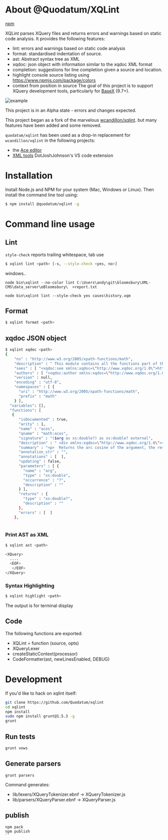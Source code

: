 # About @Quodatum/XQLint 
[npm](https://www.npmjs.com/package/@quodatum/xqlint)

XQLint parses XQuery  files and returns errors and warnings based on static code analysis. It provides the following features:
* lint: errors and warnings based on static code analysis
* format:  standardised indentation of source.
* ast:   Abstract syntax tree as XML
* xqdoc: json object with information similar to the xqdoc XML format
* completion: suggestions for line completion given a source and location. 
* highlight console source listing using https://www.npmjs.com/package/colors
* context from position in source
 The goal of this project is to support XQuery development tools, particularly for [BaseX](https:basex.org) (9.7+).

![example](https://i.imgur.com/NZFnzZ5.png)

This project is in an Alpha state - errors and changes expected.

This project began as a fork of the marvelous [wcandillon/xqlint](https://github.com/wcandillon/xqlint).
but many features have been added and some removed.

 `quodatum/xqlint` has been used as a drop-in replacement for `wcandillon/xqlint` in the following projects:

* the [Ace editor](https://github.com/ajaxorg/ace) 
* [XML tools](https://github.com/DotJoshJohnson/vscode-xml) DotJoshJohnson's VS code extension 

# Installation

Install Node.js and NPM for your system (Mac, Windows or Linux). Then install the command line tool using:

```bash
$ npm install @quodatum/xqlint -g
```
# Command line usage
## Lint

`style-check` reports trailing whitespace, tab use
```bash
$ xqlint lint <path> [-s, --style-check <yes, no>]
```

windows..
```
node bin\xqlint --no-color lint C:\Users\andy\git\bloomsbury\XML-CMS\data_server\eBloomsbury\  >report.txt

node bin\xqlint lint --style-check yes cases\history.xqm 
```

## Format

```bash
$ xqlint format <path>
```

## xqdoc JSON object

```bash
$ xqlint xqdoc <path>
{
    "ns" : "http://www.w3.org/2005/xpath-functions/math", 
    "description" : " This module contains all the functions part of the\n W3C XPath and XQuery Functions and Operators 3.0\n section \"4.7 Trigonometric and exponential functions\".\n", 
    "sees" : [ "<xqdoc:see xmlns:xqdoc=\"http://www.xqdoc.org/1.0\">http://www.w3.org/TR/xpath-functions-30/#trigonometry</xqdoc:see>" ], 
    "authors" : [ "<xqdoc:author xmlns:xqdoc=\"http://www.xqdoc.org/1.0\">www.w3c.org</xqdoc:author>" ], 
    "version" : null, 
    "encoding" : "utf-8", 
    "namespaces" : [ {
      "uri" : "http://www.w3.org/2005/xpath-functions/math", 
      "prefix" : "math"
    } ], 
  "variables": [],
  "functions": [
   {
      "isDocumented" : true, 
      "arity" : 1, 
      "name" : "acos", 
      "qname" : "math:acos", 
      "signature" : "($arg as xs:double?) as xs:double? external", 
      "description" : " <div xmlns:xqdoc=\"http://www.xqdoc.org/1.0\"><p xmlns:e=\"http://www.w3.org/1999/XSL/Spec/ElementSyntax\">Returns the arc cosine of the argument, the result being in the range zero to\n                +<var>œÄ</var> radians.</p><p xmlns:e=\"http://www.w3.org/1999/XSL/Spec/ElementSyntax\"><example role=\"signature\"><proto name=\"acos\" return-type=\"xs:double?\" isOp=\"no\" prefix=\"math\" returnEmptyOk=\"no\" returnSeq=\"no\" returnVaries=\"no\" isSchema=\"no\" isDatatype=\"no\" isSpecial=\"no\"><arg name=\"arg\" type=\"xs:double?\"/></proto></example></p><p xmlns:e=\"http://www.w3.org/1999/XSL/Spec/ElementSyntax\">This function is <termref def=\"dt-deterministic\">deterministic</termref>, <termref def=\"dt-context-independent\">context-independent</termref>,  and <termref def=\"dt-focus-independent\">focus-independent</termref>. </p><p xmlns:e=\"http://www.w3.org/1999/XSL/Spec/ElementSyntax\">If <code>$arg</code> is the empty sequence, the function returns the empty sequence.</p><p xmlns:e=\"http://www.w3.org/1999/XSL/Spec/ElementSyntax\" diff=\"chg\" at=\"G\">Otherwise the result is the arc cosine of <code>$</code><var>Œ∏</var>,\n             treated as an angle in radians, as defined in the <bibref ref=\"ieee754-2008\"/>\n             specification of the <code>acos</code> function applied to 64-bit binary floating point\n             values.</p><p xmlns:e=\"http://www.w3.org/1999/XSL/Spec/ElementSyntax\">The treatment of the <code>invalidOperation</code> exception is defined in <specref ref=\"op.numeric\"/>. </p><p xmlns:e=\"http://www.w3.org/1999/XSL/Spec/ElementSyntax\">If <code>$arg</code> is <code>NaN</code>, or if its absolute value is greater than one,\n             then the result is <code>NaN</code>.</p><p xmlns:e=\"http://www.w3.org/1999/XSL/Spec/ElementSyntax\">In other cases the result is an <code>xs:double</code> value representing an angle\n                <var>Œ∏</var> in radians in the range <code>0 &lt;= $</code><var>Œ∏</var><code> &lt;=\n                +</code><var>œÄ</var>. </p></div>\n", 
      "summary" : "<p>  Returns the arc cosine of the argument, the result being in the range zero to\n                + œÄ  radians.</p>", 
      "annotation_str" : "", 
      "annotations" : [  ], 
      "updating" : false, 
      "parameters" : [ {
        "name" : "arg", 
        "type" : "xs:double", 
        "occurrence" : "?", 
        "description" : ""
      } ], 
      "returns" : {
        "type" : "xs:double?", 
        "description" : ""
      }, 
      "errors" : [  ]
    },
   
```
### Print AST as XML

```bash
$ xqlint ast <path>

<XQuery>
  ....
  <EOF>
   </EOF>
</XQuery>
```

### Syntax Highlighting

```bash
$ xqlint highlight <path>
```
The output is for terminal display

## Code
The following functions are exported:
 
* XQLint = function (source, opts)
* XQueryLexer
* createStaticContext(processor)
* CodeFormatter(ast, newLinesEnabled, DEBUG)


# Development

If you'd like to hack on xqlint itself:

```bash
git clone https://github.com/Quodatum/xqlint
cd xqlint
npm install
sudo npm install grunt@1.5.3 -g
grunt
```

## Run tests

```bash
grunt vows
```


## Generate parsers

`grunt parsers`

Command generates:

 *   lib/lexers/XQueryTokenizer.ebnf -> XQueryTokenizer.js
 *   lib/parsers/XQueryParser.ebnf -> XQueryParser.js

## publish

```
npm pack
npm publish
``


